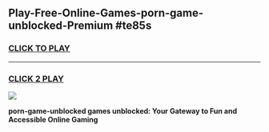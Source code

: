 
## Play-Free-Online-Games-porn-game-unblocked-Premium #te85s
<h3>
<a href="https://premium.freeplayer.one?title=porn-game-unblocked&ref=8M">CLICK TO PLAY</a></h3>
<hr>

<h3>
<a href="https://premium.freeplayer.one?title=porn-game-unblocked&ref=8M">CLICK 2 PLAY</a>
  
</h3>

<a href="https://premium.freeplayer.one?title=porn-game-unblocked&ref=8M"><img src="https://clearcache.store/games.png"></a>


**porn-game-unblocked games unblocked: Your Gateway to Fun and Accessible Online Gaming**
